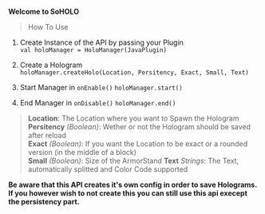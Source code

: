 **Welcome to SoHOLO**

> How To Use

1. Create Instance of the API by passing your Plugin\
   `val holoManager = HoloManager(JavaPlugin)`

2. Create a Hologram\
   `holoManager.createHolo(Location, Persitency, Exact, Small, Text)`
   
3. Start Manager in `onEnable()`
   `holoManager.start()`

4. End Manager in `onDisable()`
   `holoManager.end()`

> **Location**: The Location where you want to Spawn the Hologram\
> **Persitency** _(Boolean)_: Wether or not the Hologram should be saved after reload\
> **Exact** _(Boolean)_: If you want the Location to be exact or a rounded version (in the middle of a block)\
> **Small** _(Boolean)_: Size of the ArmorStand
> **Text** _Strings_: The Text, automatically splitted and Color Code supported

**Be aware that this API creates it's own config in order to save Holograms. If you however wish to not create this you can still use this api execept the persistency part.**
